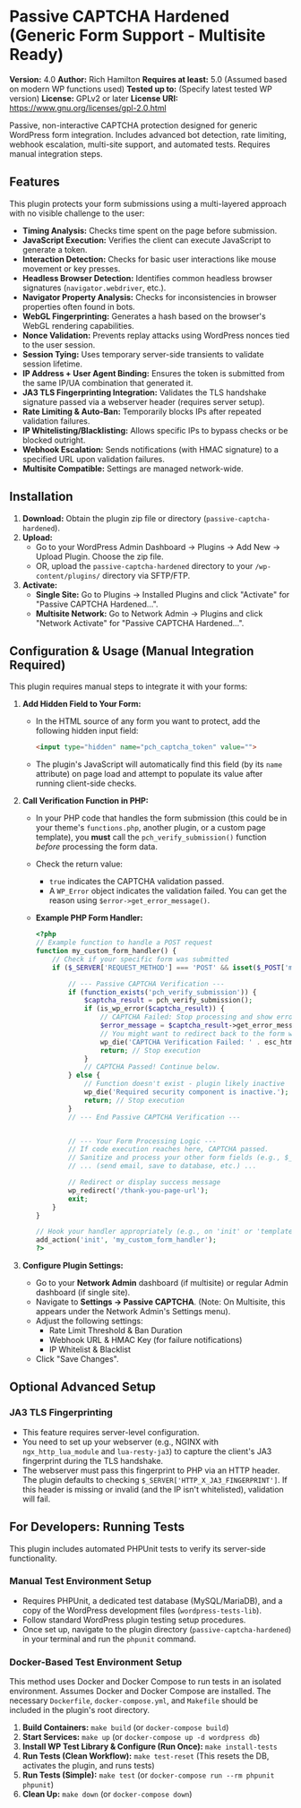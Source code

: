 # Passive CAPTCHA Hardened (Generic Form Support - Multisite Ready)

**Version:** 4.0
**Author:** Rich Hamilton
**Requires at least:** 5.0 (Assumed based on modern WP functions used)
**Tested up to:** (Specify latest tested WP version)
**License:** GPLv2 or later
**License URI:** <https://www.gnu.org/licenses/gpl-2.0.html>

Passive, non-interactive CAPTCHA protection designed for generic WordPress form integration. Includes advanced bot detection, rate limiting, webhook escalation, multi-site support, and automated tests. Requires manual integration steps.

## Features

This plugin protects your form submissions using a multi-layered approach with no visible challenge to the user:

* **Timing Analysis:** Checks time spent on the page before submission.
* **JavaScript Execution:** Verifies the client can execute JavaScript to generate a token.
* **Interaction Detection:** Checks for basic user interactions like mouse movement or key presses.
* **Headless Browser Detection:** Identifies common headless browser signatures (`navigator.webdriver`, etc.).
* **Navigator Property Analysis:** Checks for inconsistencies in browser properties often found in bots.
* **WebGL Fingerprinting:** Generates a hash based on the browser's WebGL rendering capabilities.
* **Nonce Validation:** Prevents replay attacks using WordPress nonces tied to the user session.
* **Session Tying:** Uses temporary server-side transients to validate session lifetime.
* **IP Address + User Agent Binding:** Ensures the token is submitted from the same IP/UA combination that generated it.
* **JA3 TLS Fingerprinting Integration:** Validates the TLS handshake signature passed via a webserver header (requires server setup).
* **Rate Limiting & Auto-Ban:** Temporarily blocks IPs after repeated validation failures.
* **IP Whitelisting/Blacklisting:** Allows specific IPs to bypass checks or be blocked outright.
* **Webhook Escalation:** Sends notifications (with HMAC signature) to a specified URL upon validation failures.
* **Multisite Compatible:** Settings are managed network-wide.

## Installation

1. **Download:** Obtain the plugin zip file or directory (`passive-captcha-hardened`).
2. **Upload:**
    * Go to your WordPress Admin Dashboard -> Plugins -> Add New -> Upload Plugin. Choose the zip file.
    * OR, upload the `passive-captcha-hardened` directory to your `/wp-content/plugins/` directory via SFTP/FTP.
3. **Activate:**
    * **Single Site:** Go to Plugins -> Installed Plugins and click "Activate" for "Passive CAPTCHA Hardened...".
    * **Multisite Network:** Go to Network Admin -> Plugins and click "Network Activate" for "Passive CAPTCHA Hardened...".

## Configuration & Usage (Manual Integration Required)

This plugin requires manual steps to integrate it with your forms:

1. **Add Hidden Field to Your Form:**
    * In the HTML source of any form you want to protect, add the following hidden input field:

        ```html
        <input type="hidden" name="pch_captcha_token" value="">
        ```

    * The plugin's JavaScript will automatically find this field (by its `name` attribute) on page load and attempt to populate its value after running client-side checks.

2. **Call Verification Function in PHP:**
    * In your PHP code that handles the form submission (this could be in your theme's `functions.php`, another plugin, or a custom page template), you **must** call the `pch_verify_submission()` function *before* processing the form data.
    * Check the return value:
        * `true` indicates the CAPTCHA validation passed.
        * A `WP_Error` object indicates the validation failed. You can get the reason using `$error->get_error_message()`.
    * **Example PHP Form Handler:**

        ```php
        <?php
        // Example function to handle a POST request
        function my_custom_form_handler() {
            // Check if your specific form was submitted
            if ($_SERVER['REQUEST_METHOD'] === 'POST' && isset($_POST['my_submit_button_name'])) {

                // --- Passive CAPTCHA Verification ---
                if (function_exists('pch_verify_submission')) {
                    $captcha_result = pch_verify_submission();
                    if (is_wp_error($captcha_result)) {
                        // CAPTCHA Failed: Stop processing and show error
                        $error_message = $captcha_result->get_error_message();
                        // You might want to redirect back to the form with an error message
                        wp_die('CAPTCHA Verification Failed: ' . esc_html($error_message));
                        return; // Stop execution
                    }
                    // CAPTCHA Passed! Continue below.
                } else {
                    // Function doesn't exist - plugin likely inactive
                    wp_die('Required security component is inactive.');
                    return; // Stop execution
                }
                // --- End Passive CAPTCHA Verification ---


                // --- Your Form Processing Logic ---
                // If code execution reaches here, CAPTCHA passed.
                // Sanitize and process your other form fields (e.g., $_POST['email'], $_POST['message'])
                // ... (send email, save to database, etc.) ...

                // Redirect or display success message
                wp_redirect('/thank-you-page-url');
                exit;
            }
        }

        // Hook your handler appropriately (e.g., on 'init' or 'template_redirect')
        add_action('init', 'my_custom_form_handler');
        ?>
        ```

3. **Configure Plugin Settings:**
    * Go to your **Network Admin** dashboard (if multisite) or regular Admin dashboard (if single site).
    * Navigate to **Settings -> Passive CAPTCHA**. (Note: On Multisite, this appears under the Network Admin's Settings menu).
    * Adjust the following settings:
        * Rate Limit Threshold & Ban Duration
        * Webhook URL & HMAC Key (for failure notifications)
        * IP Whitelist & Blacklist
    * Click "Save Changes".

## Optional Advanced Setup

### JA3 TLS Fingerprinting

* This feature requires server-level configuration.
* You need to set up your webserver (e.g., NGINX with `ngx_http_lua_module` and `lua-resty-ja3`) to capture the client's JA3 fingerprint during the TLS handshake.
* The webserver must pass this fingerprint to PHP via an HTTP header. The plugin defaults to checking `$_SERVER['HTTP_X_JA3_FINGERPRINT']`. If this header is missing or invalid (and the IP isn't whitelisted), validation will fail.

## For Developers: Running Tests

This plugin includes automated PHPUnit tests to verify its server-side functionality.

### Manual Test Environment Setup

* Requires PHPUnit, a dedicated test database (MySQL/MariaDB), and a copy of the WordPress development files (`wordpress-tests-lib`).
* Follow standard WordPress plugin testing setup procedures.
* Once set up, navigate to the plugin directory (`passive-captcha-hardened`) in your terminal and run the `phpunit` command.

### Docker-Based Test Environment Setup

This method uses Docker and Docker Compose to run tests in an isolated environment. Assumes Docker and Docker Compose are installed. The necessary `Dockerfile`, `docker-compose.yml`, and `Makefile` should be included in the plugin's root directory.

1. **Build Containers:** `make build` (or `docker-compose build`)
2. **Start Services:** `make up` (or `docker-compose up -d wordpress db`)
3. **Install WP Test Library & Configure (Run Once):** `make install-tests`
4. **Run Tests (Clean Workflow):** `make test-reset` (This resets the DB, activates the plugin, and runs tests)
5. **Run Tests (Simple):** `make test` (or `docker-compose run --rm phpunit phpunit`)
6. **Clean Up:** `make down` (or `docker-compose down`)
